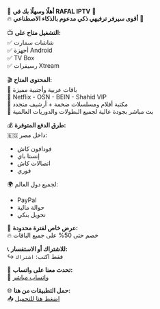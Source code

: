 🌟 **أهلًا وسهلًا بك في RAFAL IPTV** 🌟  
🔥 **أقوى سيرفر ترفيهي ذكي مدعوم بالذكاء الاصطناعي** 🤖  

📺 **التشغيل متاح على:**  
✅ شاشات سمارت  
✅ أجهزة Android  
✅ TV Box  
✅ رسيفرات Xtream  

🎬 **المحتوى المتاح:**  
🔹 باقات عربية وأجنبية مميزة  
🔹 Netflix - OSN - BEIN - Shahid VIP  
🔹 مكتبة أفلام ومسلسلات ضخمة + أرشيف متجدد  
🔹 بث مباشر بجودة عالية لجميع البطولات والدوريات العالمية  

💰 **طرق الدفع المتوفرة:**  
🇪🇬 داخل مصر:  
- فودافون كاش  
- إنستا باي  
- اتصالات كاش  
- فوري  

🌍 لجميع دول العالم:  
- PayPal  
- حوالة مالية  
- تحويل بنكي  

🎁 **عرض خاص لفترة محدودة:**  
🔥 خصم حتى 50% على جميع الباقات  

📞 **للاشتراك أو الاستفسار:**  
↪️ فقط اكتب: `اشتراك`

📲 **تحدث معنا على واتساب:**  
🔗 [واتساب مباشر](https://wa.me/message/2JZ4HHC5JOSFC1)

🌐 **حمل التطبيقات من هنا:**  
📥 [اضغط هنا للتحميل](https://www.rafal.giize.com)

